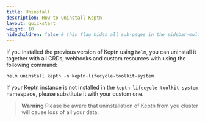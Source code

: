 ```yaml
---
title: Uninstall
description: How to uninstall Keptn
layout: quickstart
weight: 10
hidechildren: false # this flag hides all sub-pages in the sidebar-multicard.html
---
```


If you installed the previous version of Keptn using `helm`,
you can uninstall it together with all CRDs, webhooks and
custom resources with using the following command:

```shell
helm uninstall keptn -n keptn-lifecycle-toolkit-system
```

If your Keptn instance is not installed in the
`keptn-lifecycle-toolkit-system` namespace, please substitute
it with your custom one.

> **Warning**
Please be aware that uninstallation of Keptn from you cluster
will cause loss of all your data.
